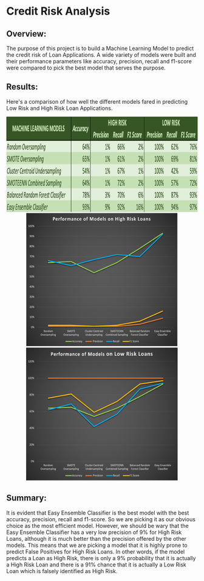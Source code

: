 # Credit Risk Analysis

## Overview: 
   The purpose of this project is to build a Machine Learning Model to predict the credit risk of Loan Applications. A wide variety of models were built and their performance parameters like accuracy, precision, recall and f1-score were compared to pick the best model that serves the purpose.

## Results: 
  Here's a comparison of how well the different models fared in predicting Low Risk and High Risk Loan Applications.
<p align='center'>
<img src='https://github.com/yazhcodes/Credit_Risk_Analysis/blob/main/Resources/Images/Performance%20Chart.png' height=250 width=1000></img> 
<br>
<img src='https://github.com/yazhcodes/Credit_Risk_Analysis/blob/main/Resources/Images/High%20Risk%20Loans.png' height=350 width=400></img> 
<img src='https://github.com/yazhcodes/Credit_Risk_Analysis/blob/main/Resources/Images/Low%20Risk%20Loans.png' height=350 width=400></img>
</p>

## Summary: 
   It is evident that Easy Ensemble Classifier is the best model with the best accuracy, precision, recall and f1-score. So we are picking it as our obvious choice as the most efficient model.
   However, we should be wary that the Easy Ensemble Classifier has a very low precision of 9% for High Risk Loans, although it is much better than the precision offered by the other models. This means that we are picking a model that it is highly prone to predict False Positives for High Risk Loans. In other words, if the model predicts a Loan as High Risk, there is only a 9% probability that it is actually a High Risk Loan and there is a 91% chance that it is actually a Low Risk Loan which is falsely identified as High Risk.
